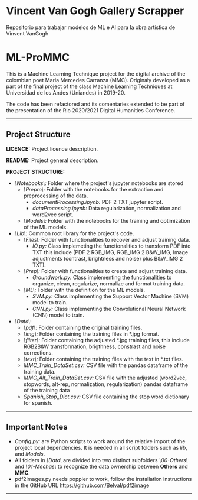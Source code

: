 #  Vincent Van Gogh Gallery Scrapper

Repositorio para trabajar modelos de ML e AI para la obra artistica de Vinvent VanGogh

# **ML-ProMMC**
This is a Machine Learning Technique project for the digital archive of the colombian poet Maria Mercedes Carranza (MMC).
Originaly developed as a part of the final project of the class Machine Learning Techniques at Universidad de los Andes (Uniandes) in 2019-20.

The code has been refactored and its comentaries extended to be part of the presentation of the Rio 2020/2021 Digital Humanities Conference.
***

## **Project Structure**
**LICENCE:** Project licence description.

**README:** Project general description.

**PROJECT STRUCTURE:**
* _\\Notebooks\\:_ Folder where the project's jupyter notebooks are stored
    * _\\Prepro\\:_ Folder with the notebooks for the extraction and preprocessing of the data.
        * _documentProcessing.ipynb:_ PDF 2 TXT jupyter script. 
        * _dataProcessing.ipynb:_ Data regularization, normalization and word2vec script.
    * _\\Models\\:_ Folder with the notebooks for the training and optimization of the ML models.
* _\\Lib\\:_ Common root library for the project's code.
    * _\\Files\\:_ Folder with functionalities to recover and adjust training data.
        * _IO.py:_ Class implemeting the functionalities to transform PDF into TXT this include (PDF 2 RGB_IMG, RGB_IMG 2 B&W_IMG, Image adjustments (contrast, brightness and noise) plus B&W_IMG 2 TXT).
    * _\\Prep\\:_ Folder with functionalities to create and adjust training data.
        * _Groundwork.py:_ Class implementing the functionalities to organize, clean, regularize, normalize and format training data.
    * _\\ML\\:_ Folder with the definition for the ML models.
        * _SVM.py:_ Class implementing the Support Vector Machine (SVM) model to train.
        * _CNN.py:_ Class implementing the Convolutional Neural Network (CNN) model to train.
* _\\Data\\_:
    * _\\pdf\\:_ Folder containing the original training files.
    * _\\img\\:_ Folder containing the training files in *.jpg format.
    * _\\filter\\:_ Folder containing the adjusted *.jpg training files, this include RGB2B&W transformation, brigthness, constrast and noise corrections.
    * _\\text\\:_ Folder containing the training files with the text in *.txt files.
    * _MMC_Train_DataSet.csv:_ CSV file with the pandas dataframe of the training data.
    * _MMC_Alt_Train_DataSet.csv:_ CSV file with the adjusted (word2vec, stopwords, alt-rep, normalization, regularization) pandas dataframe of the training data
    * _Spanish_Stop_Dict.csv:_ CSV file containing the stop word dictionary for spanish.

***
## Important Notes
* _Config.py:_ are Python scripts to work around the relative import of the project local dependencies. It is needed in all script folders such as _lib_, and _Models_.
* All folders in _\\Data\\_ are divided into two distinct subfolders _\\00-Others\\_ and _\\01-Mechas\\_ to recognize the data ownership between **Others** and **MMC**.
* pdf2images.py needs poppler to work, follow the installation instructions in the GitHub URL https://github.com/Belval/pdf2image
***